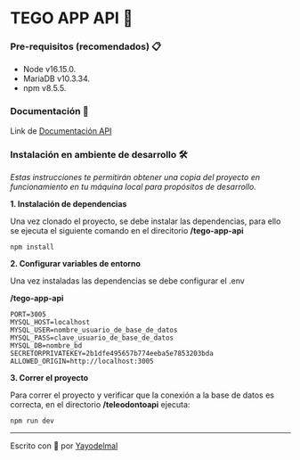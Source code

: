 # TEGO APP API 🦷

### Pre-requisitos (recomendados) 📋

* Node v16.15.0.
* MariaDB v10.3.34.
* npm v8.5.5.

### Documentación 📝
Link de [Documentación API](https://docs.google.com/document/d/1UN0GCcEkkw-XKlFDA1UeEvViUFW8mD1uIjOcvHrUanI/edit?usp=sharing)

### Instalación en ambiente de desarrollo 🛠️
_Estas instrucciones te permitirán obtener una copia del proyecto en funcionamiento en tu máquina local para propósitos de desarrollo._


**1. Instalación de dependencias**

Una vez clonado el proyecto, se debe instalar las dependencias, para ello se ejecuta el siguiente comando en el direcitorio **/tego-app-api** 

```
npm install
```


**2. Configurar variables de entorno**

Una vez instaladas las dependencias se debe configurar el .env 

**/tego-app-api**

```
PORT=3005
MYSQL_HOST=localhost
MYSQL_USER=nombre_usuario_de_base_de_datos
MYSQL_PASS=clave_usuario_de_base_de_datos
MYSQL_DB=nombre_bd
SECRETORPRIVATEKEY=2b1dfe495657b774eeba5e7853203bda
ALLOWED_ORIGIN=http://localhost:3005
```

**3. Correr el proyecto**

Para correr el proyecto y verificar que la conexión a la base de datos es correcta, en el directorio **/teleodontoapi** ejecuta:

```
npm run dev
```



---
Escrito con 🥳 por [Yayodelmal](https://github.com/yayodelmal)
